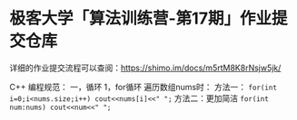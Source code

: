 # 极客大学「算法训练营-第17期」作业提交仓库

详细的作业提交流程可以查阅：https://shimo.im/docs/m5rtM8K8rNsjw5jk/ 

C++ 编程规范：
一，循环
1，for循环
遍历数组nums时：
方法一：
```for(int i=0;i<nums.size;i++) cout<<nums[i]<<" ";```
方法二：更加简洁
```for(int num:nums) cout<<num<<" "; ```
